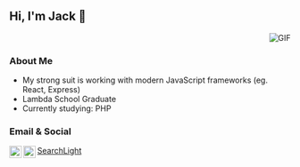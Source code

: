 ## Hi, I'm Jack 👋

<img align="right" alt="GIF" src="https://media.giphy.com/media/YoDwiG3Dik0kiaiHuZ/giphy.gif" />
<br />

### About Me
- My strong suit is working with modern JavaScript frameworks (eg. React, Express)  
- Lambda School Graduate 
- Currently studying: PHP

### Email & Social

<a href="mailto:jack@jackkim.dev">
  <img align="left" alt="Jack's Linkedin" width="22px" src="https://cdn.jsdelivr.net/npm/simple-icons@v3/icons/gmail.svg" />
</a>
<a href="https://www.linkedin.com/in/jackskim/">
  <img align="left" alt="Jack's Linkedin" width="22px" src="https://cdn.jsdelivr.net/npm/simple-icons@v3/icons/linkedin.svg" />
</a>
<a href="https://my.searchlight.ai/jackskim29">
  SearchLight
</a>
